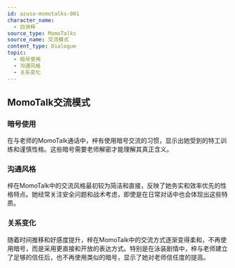 ```yaml
---
id: azusa-momotalks-001
character_name:
  - 白洲梓
source_type: MomoTalks
source_name: 交流模式
content_type: Dialogue
topic:
  - 暗号使用
  - 沟通风格
  - 关系变化
---
```

## MomoTalk交流模式

### 暗号使用
在与老师的MomoTalk通话中，梓有使用暗号交流的习惯，显示出她受到的特工训练和谨慎性格。这些暗号需要老师解密才能理解其真正含义。

### 沟通风格
梓在MomoTalk中的交流风格最初较为简洁和直接，反映了她务实和效率优先的性格特点。她经常关注安全问题和战术考虑，即使是在日常对话中也会体现出这些特质。

### 关系变化
随着时间推移和好感度提升，梓在MomoTalk中的交流方式逐渐变得柔和，不再使用暗号，而是采用更直接和开放的表达方式。特别是在泳装剧情中，梓与老师建立了足够的信任后，也不再使用类似的暗号，显示了她对老师信任度的提高。